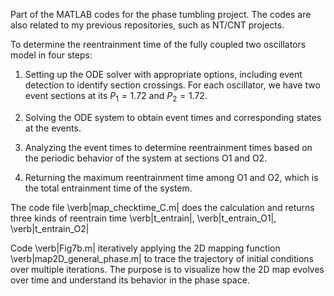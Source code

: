 Part of the MATLAB codes for the phase tumbling project.
The codes are also related to my previous repositories, such as NT/CNT projects. 

To determine the reentrainment time of the fully coupled two oscillators model in four steps:

1. Setting up the ODE solver with appropriate options, including event detection to identify section crossings. For each oscillator, we have two event sections at its $P_1=1.72$ and $P_2=1.72$. 

2. Solving the ODE system to obtain event times and corresponding states at the events.

3. Analyzing the event times to determine reentrainment times based on the periodic behavior of the system at sections O1 and O2.

4. Returning the maximum reentrainment time among O1 and O2, which is the total entrainment time of the system.

The code file \verb|map_checktime_C.m| does the calculation and returns three kinds of reentrain time \verb|t_entrain|, \verb|t_entrain_O1|, \verb|t_entrain_O2|

Code \verb|Fig7b.m| iteratively applying the 2D mapping function \verb|map2D_general_phase.m| to trace the trajectory of initial conditions over multiple iterations. The purpose is to visualize how the 2D map evolves over time and understand its behavior in the phase space.
